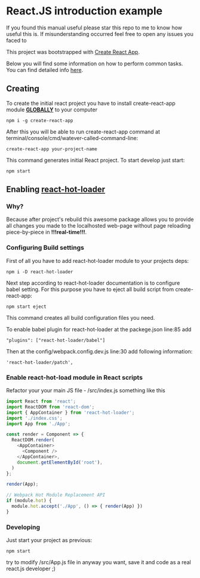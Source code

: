# React.JS introduction example


If you found this manual useful please star this repo to me to know
how useful this is. If misunderstanding occurred feel free
to open any issues you faced to

This project was bootstrapped with [Create React App](https://github.com/facebookincubator/create-react-app).


Below you will find some information on how to perform common tasks.<br>
You can find detailed info [here](https://github.com/facebookincubator/create-react-app/blob/master/packages/react-scripts/template/README.md).

## Creating

To create the initial react project you have to install 
create-react-app module <b><u>GLOBALLY</u></b> to your computer

    npm i -g create-react-app
    
After this you will be able to run  create-react-app command at terminal/console/cmd/watever-called-command-line:

    create-react-app your-project-name
    
This command generates initial React project. To start develop just start:

    npm start
    
## Enabling [react-hot-loader](https://github.com/gaearon/react-hot-loader)

### Why?

Because after project's rebuild this awesome package allows you to
provide all changes you made to the localhosted web-page
without page reloading piece-by-piece in <b>!!!real-time!!!</b>. 

### Configuring Build settings

First of all you have to add react-hot-loader module to your projects deps:
    
    npm i -D react-hot-loader
    
Next step according to react-hot-loader documentation
is to configure babel setting. For this purpose you
have to eject all build script from create-react-app:

    npm start eject
    
This command creates all build configuration files you need.

To enable babel plugin for  react-hot-loader at the packege.json line:85 add

    "plugins": ["react-hot-loader/babel"]

Then at the config/webpack.config.dev.js line:30 add following information:

    'react-hot-loader/patch',

### Enable react-hot-load module in React scripts

Refactor your your main JS file - /src/index.js something like this

```js
import React from 'react';
import ReactDOM from 'react-dom';
import { AppContainer } from 'react-hot-loader';
import './index.css';
import App from './App';

const render = Component => {
  ReactDOM.render(
    <AppContainer>
      <Component />
    </AppContainer>,
    document.getElementById('root'),
  )
};

render(App);

// Webpack Hot Module Replacement API
if (module.hot) {
  module.hot.accept('./App', () => { render(App) })
}
```

### Developing

Just start your project as previous:

    npm start
   
try to modify /src/App.js file in anyway you want, save it
and code as a real react.js developer ;)